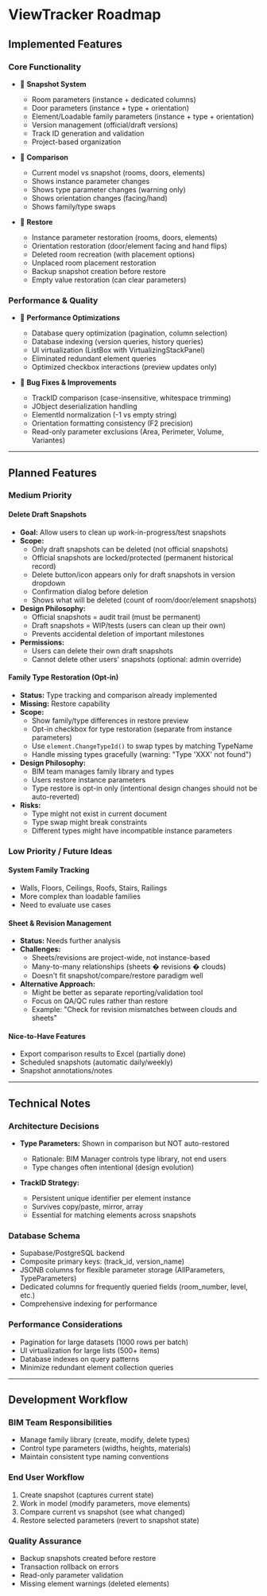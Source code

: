 # ViewTracker Roadmap

## Implemented Features

### Core Functionality
-  **Snapshot System**
  - Room parameters (instance + dedicated columns)
  - Door parameters (instance + type + orientation)
  - Element/Loadable family parameters (instance + type + orientation)
  - Version management (official/draft versions)
  - Track ID generation and validation
  - Project-based organization

-  **Comparison**
  - Current model vs snapshot (rooms, doors, elements)
  - Shows instance parameter changes
  - Shows type parameter changes (warning only)
  - Shows orientation changes (facing/hand)
  - Shows family/type swaps

-  **Restore**
  - Instance parameter restoration (rooms, doors, elements)
  - Orientation restoration (door/element facing and hand flips)
  - Deleted room recreation (with placement options)
  - Unplaced room placement restoration
  - Backup snapshot creation before restore
  - Empty value restoration (can clear parameters)

### Performance & Quality
-  **Performance Optimizations**
  - Database query optimization (pagination, column selection)
  - Database indexing (version queries, history queries)
  - UI virtualization (ListBox with VirtualizingStackPanel)
  - Eliminated redundant element queries
  - Optimized checkbox interactions (preview updates only)

-  **Bug Fixes & Improvements**
  - TrackID comparison (case-insensitive, whitespace trimming)
  - JObject deserialization handling
  - ElementId normalization (-1 vs empty string)
  - Orientation formatting consistency (F2 precision)
  - Read-only parameter exclusions (Area, Perimeter, Volume, Variantes)

---

## Planned Features

### Medium Priority

#### Delete Draft Snapshots
- **Goal:** Allow users to clean up work-in-progress/test snapshots
- **Scope:**
  - Only draft snapshots can be deleted (not official snapshots)
  - Official snapshots are locked/protected (permanent historical record)
  - Delete button/icon appears only for draft snapshots in version dropdown
  - Confirmation dialog before deletion
  - Shows what will be deleted (count of room/door/element snapshots)
- **Design Philosophy:**
  - Official snapshots = audit trail (must be permanent)
  - Draft snapshots = WIP/tests (users can clean up their own)
  - Prevents accidental deletion of important milestones
- **Permissions:**
  - Users can delete their own draft snapshots
  - Cannot delete other users' snapshots (optional: admin override)

#### Family Type Restoration (Opt-in)
- **Status:** Type tracking and comparison already implemented
- **Missing:** Restore capability
- **Scope:**
  - Show family/type differences in restore preview
  - Opt-in checkbox for type restoration (separate from instance parameters)
  - Use `element.ChangeTypeId()` to swap types by matching TypeName
  - Handle missing types gracefully (warning: "Type 'XXX' not found")
- **Design Philosophy:**
  - BIM team manages family library and types
  - Users restore instance parameters
  - Type restore is opt-in only (intentional design changes should not be auto-reverted)
- **Risks:**
  - Type might not exist in current document
  - Type swap might break constraints
  - Different types might have incompatible instance parameters

### Low Priority / Future Ideas

#### System Family Tracking
- Walls, Floors, Ceilings, Roofs, Stairs, Railings
- More complex than loadable families
- Need to evaluate use cases

#### Sheet & Revision Management
- **Status:** Needs further analysis
- **Challenges:**
  - Sheets/revisions are project-wide, not instance-based
  - Many-to-many relationships (sheets � revisions � clouds)
  - Doesn't fit snapshot/compare/restore paradigm well
- **Alternative Approach:**
  - Might be better as separate reporting/validation tool
  - Focus on QA/QC rules rather than restore
  - Example: "Check for revision mismatches between clouds and sheets"

#### Nice-to-Have Features
- Export comparison results to Excel (partially done)
- Scheduled snapshots (automatic daily/weekly)
- Snapshot annotations/notes

---

## Technical Notes

### Architecture Decisions
- **Type Parameters:** Shown in comparison but NOT auto-restored
  - Rationale: BIM Manager controls type library, not end users
  - Type changes often intentional (design evolution)

- **TrackID Strategy:**
  - Persistent unique identifier per element instance
  - Survives copy/paste, mirror, array
  - Essential for matching elements across snapshots

### Database Schema
- Supabase/PostgreSQL backend
- Composite primary keys: (track_id, version_name)
- JSONB columns for flexible parameter storage (AllParameters, TypeParameters)
- Dedicated columns for frequently queried fields (room_number, level, etc.)
- Comprehensive indexing for performance

### Performance Considerations
- Pagination for large datasets (1000 rows per batch)
- UI virtualization for large lists (500+ items)
- Database indexes on query patterns
- Minimize redundant element collection queries

---

## Development Workflow

### BIM Team Responsibilities
- Manage family library (create, modify, delete types)
- Control type parameters (widths, heights, materials)
- Maintain consistent type naming conventions

### End User Workflow
1. Create snapshot (captures current state)
2. Work in model (modify parameters, move elements)
3. Compare current vs snapshot (see what changed)
4. Restore selected parameters (revert to snapshot state)

### Quality Assurance
- Backup snapshots created before restore
- Transaction rollback on errors
- Read-only parameter validation
- Missing element warnings (deleted elements)
